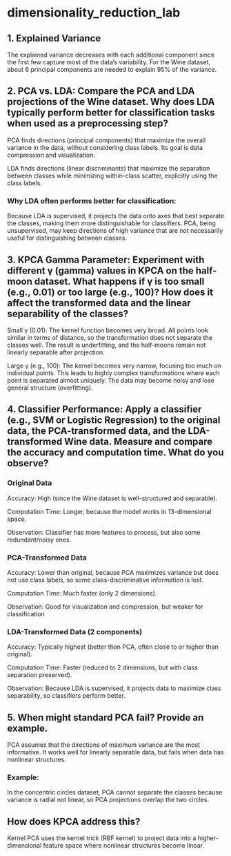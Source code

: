# dimensionality_reduction_lab

## 1. Explained Variance

The explained variance decreases with each additional component since the first few capture most of the data’s variability. For the Wine dataset, about 6 principal components are needed to explain 95% of the variance.

## 2. PCA vs. LDA: Compare the PCA and LDA projections of the Wine dataset. Why does LDA typically perform better for classification tasks when used as a preprocessing step?

PCA finds directions (principal components) that maximize the overall variance in the data, without considering class labels. Its goal is data compression and visualization.

LDA finds directions (linear discriminants) that maximize the separation between classes while minimizing within-class scatter, explicitly using the class labels.

### Why LDA often performs better for classification:

Because LDA is supervised, it projects the data onto axes that best separate the classes, making them more distinguishable for classifiers. PCA, being unsupervised, may keep directions of high variance that are not necessarily useful for distinguishing between classes.

## 3. KPCA Gamma Parameter: Experiment with different γ (gamma) values in KPCA on the half-moon dataset. What happens if γ is too small (e.g., 0.01) or too large (e.g., 100)? How does it affect the transformed data and the linear separability of the classes?

Small γ (0.01):
The kernel function becomes very broad. All points look similar in terms of distance, so the transformation does not separate the classes well. The result is underfitting, and the half-moons remain not linearly separable after projection.

Large γ (e.g., 100):
The kernel becomes very narrow, focusing too much on individual points. This leads to highly complex transformations where each point is separated almost uniquely. The data may become noisy and lose general structure (overfitting).

## 4. Classifier Performance: Apply a classifier (e.g., SVM or Logistic Regression) to the original data, the PCA-transformed data, and the LDA-transformed Wine data. Measure and compare the accuracy and computation time. What do you observe?

### Original Data

Accuracy: High (since the Wine dataset is well-structured and separable).

Computation Time: Longer, because the model works in 13-dimensional space.

Observation: Classifier has more features to process, but also some redundant/noisy ones.

### PCA-Transformed Data

Accuracy: Lower than original, because PCA maximizes variance but does not use class labels, so some class-discriminative information is lost.

Computation Time: Much faster (only 2 dimensions).

Observation: Good for visualization and compression, but weaker for classification

### LDA-Transformed Data (2 components)

Accuracy: Typically highest (better than PCA, often close to or higher than original).

Computation Time: Faster (reduced to 2 dimensions, but with class separation preserved).

Observation: Because LDA is supervised, it projects data to maximize class separability, so classifiers perform better.

## 5. When might standard PCA fail? Provide an example.

PCA assumes that the directions of maximum variance are the most informative. It works well for linearly separable data, but fails when data has nonlinear structures.

### Example:

In the concentric circles dataset, PCA cannot separate the classes because variance is radial not linear, so PCA projections overlap the two circles.

## How does KPCA address this?

Kernel PCA uses the kernel trick (RBF kernel) to project data into a higher-dimensional feature space where nonlinear structures become linear.
